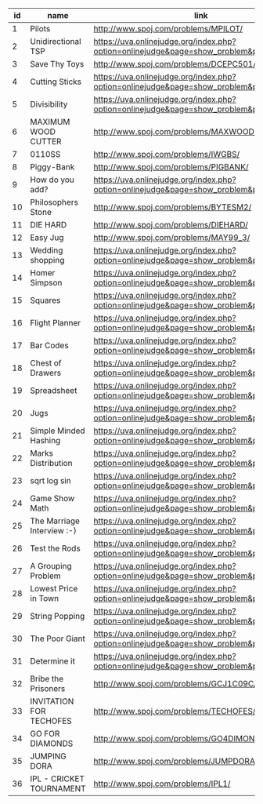 |id|name|link|difficulty|
|---|---|---|---|
|1|Pilots|http://www.spoj.com/problems/MPILOT/|
|2|Unidirectional TSP|https://uva.onlinejudge.org/index.php?option=onlinejudge&page=show_problem&problem=52|
|3|Save Thy Toys|http://www.spoj.com/problems/DCEPC501/|
|4|Cutting Sticks|https://uva.onlinejudge.org/index.php?option=onlinejudge&page=show_problem&problem=944|
|5|Divisibility|https://uva.onlinejudge.org/index.php?option=onlinejudge&page=show_problem&problem=977|
|6|MAXIMUM WOOD CUTTER|http://www.spoj.com/problems/MAXWOODS/|
|7|0110SS|http://www.spoj.com/problems/IWGBS/|
|8|Piggy-Bank|http://www.spoj.com/problems/PIGBANK/|
|9|How do you add?|https://uva.onlinejudge.org/index.php?option=onlinejudge&page=show_problem&problem=1884|
|10|Philosophers Stone|http://www.spoj.com/problems/BYTESM2/|
|11|DIE HARD|http://www.spoj.com/problems/DIEHARD/|
|12|Easy Jug|http://www.spoj.com/problems/MAY99_3/|
|13|Wedding shopping|https://uva.onlinejudge.org/index.php?option=onlinejudge&page=show_problem&problem=2445|
|14|Homer Simpson|https://uva.onlinejudge.org/index.php?option=onlinejudge&page=show_problem&problem=1406|
|15|Squares|https://uva.onlinejudge.org/index.php?option=onlinejudge&page=show_problem&problem=2402|
|16|Flight Planner|https://uva.onlinejudge.org/index.php?option=onlinejudge&page=show_problem&problem=1278|
|17|Bar Codes|https://uva.onlinejudge.org/index.php?option=onlinejudge&page=show_problem&problem=1662|
|18|Chest of Drawers|https://uva.onlinejudge.org/index.php?option=onlinejudge&page=show_problem&problem=2415|
|19|Spreadsheet|https://uva.onlinejudge.org/index.php?option=onlinejudge&page=show_problem&problem=132|
|20|Jugs|https://uva.onlinejudge.org/index.php?option=onlinejudge&page=show_problem&problem=512|
|21|Simple Minded Hashing|https://uva.onlinejudge.org/index.php?option=onlinejudge&page=show_problem&problem=1853|
|22|Marks Distribution|https://uva.onlinejudge.org/index.php?option=onlinejudge&page=show_problem&problem=1851|
|23|sqrt log sin|https://uva.onlinejudge.org/index.php?option=onlinejudge&page=show_problem&problem=2750|
|24|Game Show Math|https://uva.onlinejudge.org/index.php?option=onlinejudge&page=show_problem&problem=1341|
|25|The Marriage Interview :-)|https://uva.onlinejudge.org/index.php?option=onlinejudge&page=show_problem&problem=1387|
|26|Test the Rods|https://uva.onlinejudge.org/index.php?option=onlinejudge&page=show_problem&problem=1027|
|27|A Grouping Problem|https://uva.onlinejudge.org/index.php?option=onlinejudge&page=show_problem&problem=1967|
|28|Lowest Price in Town|https://uva.onlinejudge.org/index.php?option=onlinejudge&page=show_problem&problem=1921|
|29|String Popping|https://uva.onlinejudge.org/index.php?option=onlinejudge&page=show_problem&problem=3702|
|30|The Poor Giant|https://uva.onlinejudge.org/index.php?option=onlinejudge&page=show_problem&problem=1629|
|31|Determine it|https://uva.onlinejudge.org/index.php?option=onlinejudge&page=show_problem&problem=1461|
|32|Bribe the Prisoners|http://www.spoj.com/problems/GCJ1C09C/|
|33|INVITATION FOR TECHOFES|http://www.spoj.com/problems/TECHOFES/|
|34|GO FOR DIAMONDS|http://www.spoj.com/problems/GO4DIMON/|
|35|JUMPING DORA|http://www.spoj.com/problems/JUMPDORA/|
|36|IPL - CRICKET TOURNAMENT|http://www.spoj.com/problems/IPL1/|
